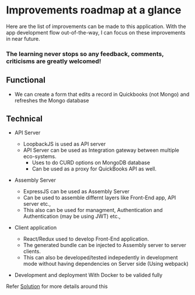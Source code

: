 # Improvements roadmap at a glance 

Here are the list of improvements can be made to this application.  With the app development flow out-of-the-way,
I can focus on these improvements in near future.

### The learning never stops so any feedback, comments, criticisms are greatly welcomed! ###

## Functional ##

 * We can create a form that edits a record in Quickbooks (not Mongo) and refreshes the Mongo database

 
## Technical ##

 * API Server 
    * LoopbackJS is used as API server
    * API Server can be used as Integration gateway between multiple eco-systems. 
      * Uses to do CURD options on MongoDB database
      * Can be used as a proxy for QuickBooks API as well.

 * Assembly Server 
    * ExpressJS can be used as Assembly Server
    * Can be used to assemble differnt layers like Front-End app, API server etc., 
    * This also can be used for managment, Authentication and Authentication (may be using JWT) etc.,

 * Client application 
    * React/Redux used to develop Front-End application. 
    * The generated bundle can be injected to Assembly server to server clients.
    * This can also be developed/tested indepedently in development mode without having dependencies on Server side (Using webpack)

* Development and deployment With Docker to be valided fully

Refer [Solution] for more details around this

[Solution]: <SOLUTION.md>

